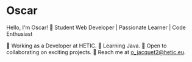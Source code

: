 # Oscar


Hello, I'm Oscar! 👋
Student Web Developer | Passionate Learner | Code Enthusiast

💼 Working as a Developer at HETIC.
🌱 Learning Java.
🚀 Open to collaborating on exciting projects.
📧 Reach me at o_jacquet2@hetic.eu.
